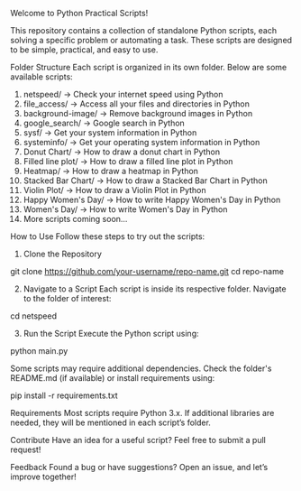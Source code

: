 Welcome to Python Practical Scripts!

This repository contains a collection of standalone Python scripts, each solving a specific problem or automating a task. These scripts are designed to be simple, practical, and easy to use.

Folder Structure
Each script is organized in its own folder. Below are some available scripts:

1. netspeed/ → Check your internet speed using Python
2. file_access/ → Access all your files and directories in Python
3. background-image/ → Remove background images in Python
4. google_search/ → Google search in Python
5. sysf/ → Get your system information in Python
6. systeminfo/ → Get your operating system information in Python
7. Donut Chart/ → How to draw a donut chart in Python
8. Filled line plot/ → How to draw a filled line plot in Python
9. Heatmap/ → How to draw a heatmap in Python
10. Stacked Bar Chart/ → How to draw a Stacked Bar Chart in Python
11. Violin Plot/ → How to draw a Violin Plot in Python
12. Happy Women's Day/ → How to write Happy Women's Day in Python
13. Women's Day/ → How to write Women's Day in Python
14. More scripts coming soon...

How to Use
Follow these steps to try out the scripts:

1. Clone the Repository

git clone https://github.com/your-username/repo-name.git
cd repo-name

2. Navigate to a Script
Each script is inside its respective folder. Navigate to the folder of interest:

cd netspeed

3. Run the Script
Execute the Python script using:

python main.py

Some scripts may require additional dependencies. Check the folder's README.md (if available) or install requirements using:

pip install -r requirements.txt

Requirements
Most scripts require Python 3.x. If additional libraries are needed, they will be mentioned in each script’s folder.

Contribute
Have an idea for a useful script? Feel free to submit a pull request!

Feedback
Found a bug or have suggestions? Open an issue, and let’s improve together! 
